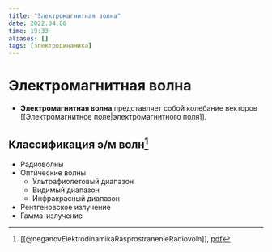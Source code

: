 ```yaml
---
title: "Электромагнитная волна"
date: 2022.04.06
time: 19:33
aliases: []
tags: [электродинамика]
---
```


# Электромагнитная волна

- **Электромагнитная волна** представляет собой колебание векторов [[Электромагнитное поле|электромагнитного поля]].

## Классификация э/м волн[^1]

- Радиоволны
- Оптические волны
    - Ультрафиолетовый диапазон
    - Видимый диапазон
    - Инфракрасный диапазон
- Рентгеновское излучение
- Гамма-излучение

[^1]: [[@neganovElektrodinamikaRasprostranenieRadiovoln]], [pdf](zotero://open-pdf/library/items/XN5K97GI?page=11&annotation=39PSWGRD)